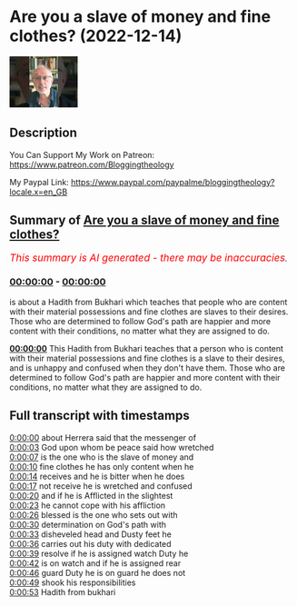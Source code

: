 # Are you a slave of money and fine clothes? (2022-12-14)

![alt Are you a slave of money and fine clothes?](_qa43_5VIvk.jpg "Are you a slave of money and fine clothes?")

## Description

You Can Support My Work on Patreon:
https://www.patreon.com/Bloggingtheology

My Paypal Link: 
https://www.paypal.com/paypalme/bloggingtheology?locale.x=en_GB

## Summary of [Are you a slave of money and fine clothes?](https://www.youtube.com/watch?v=_qa43_5VIvk)


*<span style="color:red; font-size:125%">This summary is AI generated - there may be inaccuracies</span>. [](/)*

### [00:00:00](https://www.youtube.com/watch?v=_qa43_5VIvk&t=0) - [00:00:00](https://www.youtube.com/watch?v=_qa43_5VIvk&t=0)

 is about a Hadith from Bukhari which teaches that people who are content with their material possessions and fine clothes are slaves to their desires. Those who are determined to follow God's path are happier and more content with their conditions, no matter what they are assigned to do.

**[00:00:00](https://www.youtube.com/watch?v=_qa43_5VIvk&t=0)** This Hadith from Bukhari teaches that a person who is content with their material possessions and fine clothes is a slave to their desires, and is unhappy and confused when they don't have them. Those who are determined to follow God's path are happier and more content with their conditions, no matter what they are assigned to do.

## Full transcript with timestamps

[0:00:00](https://youtu.be/_qa43_5VIvk?t=0) about Herrera said that the messenger of  
[0:00:03](https://youtu.be/_qa43_5VIvk?t=3) God upon whom be peace said how wretched  
[0:00:07](https://youtu.be/_qa43_5VIvk?t=7) is the one who is the slave of money and  
[0:00:10](https://youtu.be/_qa43_5VIvk?t=10) fine clothes he has only content when he  
[0:00:14](https://youtu.be/_qa43_5VIvk?t=14) receives and he is bitter when he does  
[0:00:17](https://youtu.be/_qa43_5VIvk?t=17) not receive he is wretched and confused  
[0:00:20](https://youtu.be/_qa43_5VIvk?t=20) and if he is Afflicted in the slightest  
[0:00:23](https://youtu.be/_qa43_5VIvk?t=23) he cannot cope with his affliction  
[0:00:26](https://youtu.be/_qa43_5VIvk?t=26) blessed is the one who sets out with  
[0:00:30](https://youtu.be/_qa43_5VIvk?t=30) determination on God's path with  
[0:00:33](https://youtu.be/_qa43_5VIvk?t=33) disheveled head and Dusty feet he  
[0:00:36](https://youtu.be/_qa43_5VIvk?t=36) carries out his duty with dedicated  
[0:00:39](https://youtu.be/_qa43_5VIvk?t=39) resolve if he is assigned watch Duty he  
[0:00:42](https://youtu.be/_qa43_5VIvk?t=42) is on watch and if he is assigned rear  
[0:00:46](https://youtu.be/_qa43_5VIvk?t=46) guard Duty he is on guard he does not  
[0:00:49](https://youtu.be/_qa43_5VIvk?t=49) shook his responsibilities  
[0:00:53](https://youtu.be/_qa43_5VIvk?t=53) Hadith from bukhari  
